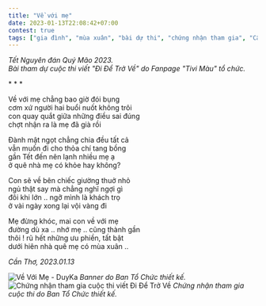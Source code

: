 ```yaml
---
title: "Về với mẹ"
date: 2023-01-13T22:08:42+07:00
contest: true
tags: ["gia đình", "mùa xuân", "bài dự thi", "chứng nhận tham gia", "Cần Thơ"]
---
```

*Tết Nguyên đán Quý Mão 2023.  
Bài tham dự cuộc thi viết "Đi Để Trở Về" do Fanpage "Tivi Màu" tổ chức.*  
  
\* \* \*
  
Về với mẹ chẳng bao giờ đói bụng  
cơm xứ người hai buổi nuốt không trôi  
con quay quắt giữa những điều sai đúng  
chợt nhận ra là mẹ đã già rồi  
  
Đành mật ngọt chẳng chia đều tất cả  
vẫn muốn đi cho thỏa chí tang bồng  
gần Tết đến nên lạnh nhiều mẹ ạ  
ở quê nhà mẹ có khỏe hay không?  
  
Con sẽ về bên chiếc giường thuở nhỏ  
ngủ thật say mà chẳng nghĩ ngợi gì  
đôi khi lớn .. ngỡ mình là khách trọ  
ở vài ngày xong lại vội vàng đi  
  
Mẹ đừng khóc, mai con về với mẹ  
đường dù xa .. nhớ mẹ .. cũng thành gần  
thôi ! rũ hết những ưu phiền, tất bật  
dưới hiên nhà quê mẹ có mùa xuân ..  
  
*Cần Thơ, 2023.01.13*  
  
![Về Với Mẹ - DuyKa](/img/ve-voi-me.jpg "Về Với Mẹ - DuyKa")
*Banner do Ban Tổ Chức thiết kế.*  
![Chứng nhận tham gia cuộc thi viết Đi Để Trở Về](/img/di-de-tro-ve-duyka.jpg "Chứng nhận tham gia cuộc thi viết Đi Để Trở Về")
*Chứng nhận tham gia cuộc thi do Ban Tổ Chức thiết kế.*